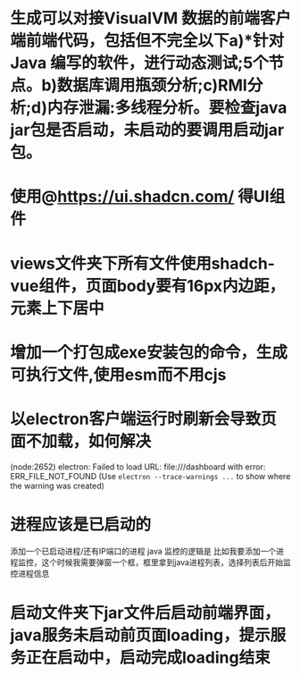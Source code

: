# 生成可以对接VisualVM 数据的前端客户端前端代码，包括但不完全以下a)*针对 Java 编写的软件，进行动态测试;5个节点。b)数据库调用瓶颈分析;c)RMI分析;d)内存泄漏:多线程分析。要检查java jar包是否启动，未启动的要调用启动jar包。

# 使用@https://ui.shadcn.com/ 得UI组件

# views文件夹下所有文件使用shadch-vue组件，页面body要有16px内边距，元素上下居中

# 增加一个打包成exe安装包的命令，生成可执行文件,使用esm而不用cjs

# 以electron客户端运行时刷新会导致页面不加载，如何解决
(node:2652) electron: Failed to load URL: file:///dashboard with error: ERR_FILE_NOT_FOUND
(Use `electron --trace-warnings ...` to show where the warning was created)

# 进程应该是已启动的
添加一个已启动进程/还有IP端口的进程
java 监控的逻辑是 比如我要添加一个进程监控，这个时候我需要弹窗一个框，框里拿到java进程列表，选择列表后开始监控进程信息

# 启动文件夹下jar文件后启动前端界面，java服务未启动前页面loading，提示服务正在启动中，启动完成loading结束